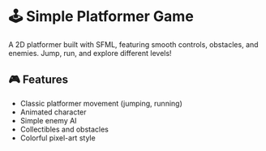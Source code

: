 # 🕹️ Simple Platformer Game

A 2D platformer built with SFML, featuring smooth controls, obstacles, and enemies. Jump, run, and explore different levels!

## 🎮 Features
- Classic platformer movement (jumping, running)
- Animated character
- Simple enemy AI
- Collectibles and obstacles
- Colorful pixel-art style
